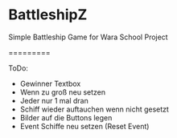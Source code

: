 # BattleshipZ
Simple Battleship Game for Wara School Project

=========

ToDo:
- Gewinner Textbox
- Wenn zu groß neu setzen 
- Jeder nur 1 mal dran 
- Schiff wieder auftauchen wenn nicht gesetzt 
- Bilder auf die Buttons legen 
- Event Schiffe neu setzen (Reset Event)
